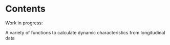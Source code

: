 # Contents

Work in progress:

A variety of functions to calculate dynamic characteristics from longitudinal data